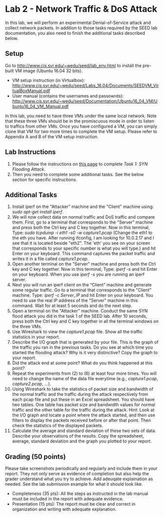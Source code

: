 # Lab 2 - Network Traffic & DoS Attack

In this lab, we will perform an experimental Denial-of-Service attack and collect network packets. In addition to those tasks required by the SEED lab documentation, you also need to finish the additional tasks described below.

## Setup

Go to http://www.cis.syr.edu/~wedu/seed/lab_env.html to install the pre-built VM image (Ubuntu 16.04 32 bits).

- VM setup instruction (in Virtualbox): http://www.cis.syr.edu/~wedu/seed/Labs_16.04/Documents/SEEDVM_VirtualBoxManual.pdf
- User manual (contains the usernames and passowrds): http://www.cis.syr.edu/~wedu/seed/Documentation/Ubuntu16_04_VM/Ubuntu16_04_VM_Manual.pdf

In this lab, you need to have three VMs under the same local network. Note that these three VMs should be in the promiscuous mode in order to listen to traffics from other VMs. Once you have configured a VM, you can simply clone that VM for two more times to complete the VM setup. Please refer to Appendix A and B of the VM setup instruction.

## Lab Instructions 

1. Please follow the instructions on [this page](https://seedsecuritylabs.org/Labs_16.04/PDF/TCP_Attacks.pdf) to complete *Task 1: SYN Flooding Attack*. 
2. Then you need to complete some additional tasks. See the below section for specific instructions.

## Additional Tasks
1. Install iperf on the "Attacker" machine and the "Client" machine using: *sudo apt-get install iperf*.
2. We will now collect data on normal traffic and DoS traffic and compare them. First, go to a terminal that corresponds to the "Server" machine and press both the Ctrl key and C key together. Now in this terminal, Type: *sudo tcpdump -i eth1 -s0 -w capture1.pcap* (Change the eth1 to the eth you have. After running ifconfig, I am looking for 10.0.2.17 and I see that it is located beside "eth2". The 'eth' you see on your screen that corresponds to your specific number is what you will type.) and hit Enter on your keyboard. This command captures the packet traffic and writes it in a file called *capture1.pcap*.
3. Open another terminal on the "Server" machine and press both the Ctrl key and C key together. Now in this terminal, Type: *iperf -s* and hit Enter on your keyboard. When you use *iperf -s* you are running an iperf server. 
4. Next you will run an iperf client on the “Client” machine and generate some regular traffic. Go to a terminal that corresponds to the "Client" machine. Type: *iperf -c Server_IP* and hit Enter on your keyboard. You need to use the real IP address of the "Server" machine in this command. Wait for at least 5 seconds and do the next step.
5. Open a terminal on the "Attacker" machine. Conduct the same SYN flood attack you did in the task 1 of the SEED lab. After 10 seconds, press both the Ctrl key and C key together in all the terminal windows on the three VMs.
6. Use Wireshark to view the *capture1.pcap* file. Show all the traffic statistics in your report.
7. Describe the I/O graph that is generated by your file. This is the graph of the traffic you ran in the previous tasks. Do you see at which time you started the flooding attack? Why is it very distinctive? Copy the graph to your report.
8. Did the attack end at some point? What do you think happened at this point?
9. Repeat the experiments from (2) to (6) at least four more times. You will need to change the name of the data file everytime (e.g., *capture1.pcap*, *capture2.pcap*, ...).
10. Using Wireshark to take the statistics of packet size and bandwidth of the normal traffic and the traffic during the attack respectively from each pcap file and put these in an Excel spreadsheet. You should have two tables. One table has packet size and bandwidth values for normal traffic and the other table for the traffic during the attack. Hint: Look at the I/O graph and locate a point where the attack started, and then use filters to display the packets received before or after that point. Then check the statistics of the displayed packets.
11. Calculate the average and standard deviation of these two sets of data. Describe your observations of the results. Copy the spreadsheet, average, standard deviation and the graph you plotted to your report.

## Grading (50 points)
Please take screenshots periodically and regularly and include them in your report. They not only serve as evidence of completion but also help the grader understand what you try to achieve. Add adeuqate explaination as needed. See the lab submission example for what it should look like.
* Completeness (35 pts): All the steps as instructed in the lab manual must be included in the report with adequate evidence.
* Presentation (15 pts): The report must be clear and correct in organization and writing with adequate explanation.
